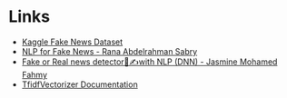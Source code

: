 # Links

- [Kaggle Fake News Dataset](https://www.kaggle.com/datasets/emineyetm/fake-news-detection-datasets/data)
- [NLP for Fake News - Rana Abdelrahman Sabry](https://www.kaggle.com/code/ranaabdelrahmansabry/nlp-for-fake-news)
- [Fake or Real news detector📰✍️with NLP (DNN) - Jasmine Mohamed Fahmy](https://www.kaggle.com/code/jasminemohamed2545/fake-or-real-news-detector-with-nlp-dnn)
- [TfidfVectorizer Documentation](https://scikit-learn.org/stable/modules/generated/sklearn.feature_extraction.text.TfidfVectorizer.html)
